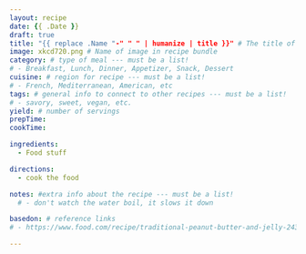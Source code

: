 ```yaml
---
layout: recipe
date: {{ .Date }}
draft: true
title: "{{ replace .Name "-" " " | humanize | title }}" # The title of your awesome recipe
image: xkcd720.png # Name of image in recipe bundle
category: # type of meal --- must be a list!
# - Breakfast, Lunch, Dinner, Appetizer, Snack, Dessert
cuisine: # region for recipe --- must be a list!
# - French, Mediterranean, American, etc 
tags: # general info to connect to other recipes --- must be a list! 
# - savory, sweet, vegan, etc.
yield: # number of servings
prepTime: 
cookTime: 

ingredients:
  - Food stuff 

directions:
  - cook the food 

notes: #extra info about the recipe --- must be a list!
  # - don't watch the water boil, it slows it down

basedon: # reference links 
# - https://www.food.com/recipe/traditional-peanut-butter-and-jelly-243965

---
```

